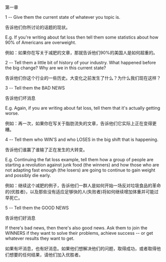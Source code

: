 第一章

1 -- Give them the current state of whatever you topic is.

告诉他们你所讨论的话题的现状。

E.g. If you're writing about fat loss then tell them some statistics
about how 90% of Americans are overweight.

例如：如果你在写关于减肥的文章，那就告诉他们90%的美国人是如何超重的。

2 -- Tell them a little bit of history of your industry. What happened
before the big change? Why are we in this current state?

告诉他们你这个行业的一些历史。大变化之前发生了什么？为什么我们现在这样？

3 -- Tell them the BAD NEWS

告诉他们坏消息

E.g. Again, if you are writing about fat loss, tell them that it's
actually getting worse.

例如：再一次，如果你在写关于脂肪流失的文章，告诉他们它实际上正在变得更糟。

4 -- Tell them who WIN'S and who LOSES in the big shift that is
happening.

告诉他们谁赢了谁输了正在发生的大转变。

E.g. Continuing the fat loss example, tell them how a group of people
are starting a revolution against junk food (the winners) and how those
who are not adapting fast enough (the losers) are going to continue to
gain weight and possibly die early.

例如：继续这个减肥的例子，告诉他们一群人是如何开始一场反对垃圾食品的革命的(优胜者)，以及那些没有适应足够快的人(失败者)将如何继续增加体重并可能过早死亡。

5 -- Tell them the GOOD NEWS

告诉他们好消息

If there's bad news, then there's also good news. Ask them to join the
WINNERS if they want to solve their problems, achieve success -- or get
whatever results they want to get.

如果有坏消息，也有好消息。如果他们想解决他们的问题，取得成功，或者取得他们想要的任何结果，请他们加入优胜者。
